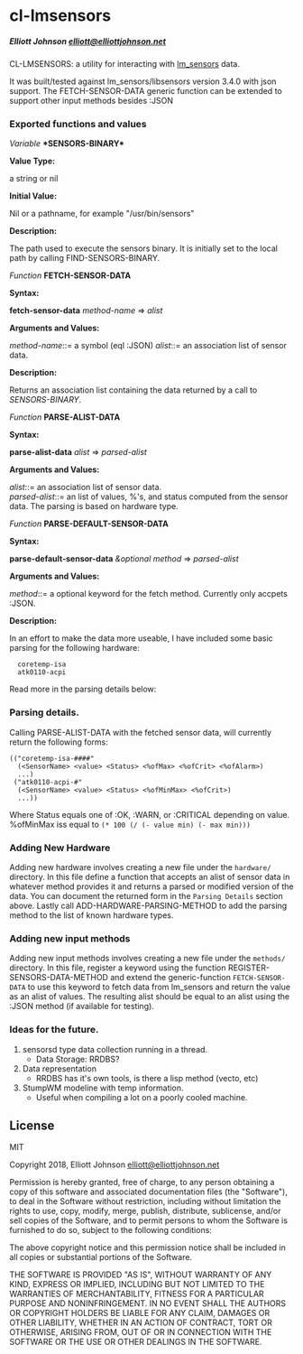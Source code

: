 # cl-lmsensors
##### _Elliott Johnson <elliott@elliottjohnson.net>_

CL-LMSENSORS: a utility for interacting with 
[lm_sensors](https://hwmon.wiki.kernel.org/) data.

It was built/tested against lm_sensors/libsensors version 3.4.0
with json support.  The FETCH-SENSOR-DATA generic function
can be extended to support other input methods besides
:JSON

### Exported functions and values
*Variable* **\*SENSORS-BINARY\***

**Value Type:**

a string or nil

**Initial Value:**

Nil or a pathname, for example "/usr/bin/sensors"

**Description:**

The path used to execute the sensors binary.
It is initially set to the local path by calling
FIND-SENSORS-BINARY.

*Function* **FETCH-SENSOR-DATA**

**Syntax:**

**fetch-sensor-data** *method-name* => *alist*

**Arguments and Values:**

*method-name*::= a symbol (eql :JSON)
*alist*::= an association list of sensor data.

**Description:**

Returns an association list containing the
data returned by a call to *SENSORS-BINARY*.

*Function* **PARSE-ALIST-DATA**

**Syntax:**

**parse-alist-data** *alist* => *parsed-alist*

**Arguments and Values:**

*alist*::= an association list of sensor data.  
*parsed-alist*::= an list of values, %'s, and status
  computed from the sensor data.  The parsing is based
  on hardware type.

*Function* **PARSE-DEFAULT-SENSOR-DATA**

**Syntax:**

**parse-default-sensor-data** *&optional* *method* => *parsed-alist*

**Arguments and Values:**

*method*::= a optional keyword for the fetch method.
  Currently only accpets :JSON.

**Description:**

In an effort to make the data more useable, I have
included some basic parsing for the following hardware:

	  coretemp-isa
	  atk0110-acpi

Read more in the parsing details below:

### Parsing details.

Calling PARSE-ALIST-DATA with the fetched sensor data, will
currently return the following forms:
    
    (("coretemp-isa-####"
      (<SensorName> <value> <Status> <%ofMax> <%ofCrit> <%ofAlarm>)
      ...)
     ("atk0110-acpi-#"
      (<SensorName> <value> <Status> <%ofMinMax> <%ofCrit>)
      ...))

Where Status equals one of :OK, :WARN, or :CRITICAL depending on value.
%ofMinMax iss equal to ```(* 100 (/ (- value min) (- max min)))```

### Adding New Hardware

Adding new hardware involves creating a new file under the ```hardware/```
directory.  In this file define a function that accepts an alist of sensor
data in whatever method provides it and returns a parsed or modified version
of the data.  You can document the returned form in the ```Parsing Details```
section above.  Lastly call ADD-HARDWARE-PARSING-METHOD to add the parsing
method to the list of known hardware types.

### Adding new input methods

Adding new input methods involves creating a new file under the ```methods/```
directory.  In this file, register a keyword using the function
REGISTER-SENSORS-DATA-METHOD and extend the generic-function
```FETCH-SENSOR-DATA``` to use this keyword to fetch data from lm_sensors
and return the value as an alist of values.  The resulting alist should be
equal to an alist using the :JSON method (if available for testing).

### Ideas for the future.

1) sensorsd type data collection running in a thread.
     * Data Storage: RRDBS?
2) Data representation
     * RRDBS has it's own tools, is there a lisp method (vecto, etc)
3) StumpWM modeline with temp information.
     * Useful when compiling a lot on a poorly cooled machine.

## License

MIT

Copyright 2018, Elliott Johnson <elliott@elliottjohnson.net>

Permission is hereby granted, free of charge, to any person obtaining a copy of this software and associated documentation files (the "Software"), to deal in the Software without restriction, including without limitation the rights to use, copy, modify, merge, publish, distribute, sublicense, and/or sell copies of the Software, and to permit persons to whom the Software is furnished to do so, subject to the following conditions:

The above copyright notice and this permission notice shall be included in all copies or substantial portions of the Software.

THE SOFTWARE IS PROVIDED "AS IS", WITHOUT WARRANTY OF ANY KIND, EXPRESS OR IMPLIED, INCLUDING BUT NOT LIMITED TO THE WARRANTIES OF MERCHANTABILITY, FITNESS FOR A PARTICULAR PURPOSE AND NONINFRINGEMENT. IN NO EVENT SHALL THE AUTHORS OR COPYRIGHT HOLDERS BE LIABLE FOR ANY CLAIM, DAMAGES OR OTHER LIABILITY, WHETHER IN AN ACTION OF CONTRACT, TORT OR OTHERWISE, ARISING FROM, OUT OF OR IN CONNECTION WITH THE SOFTWARE OR THE USE OR OTHER DEALINGS IN THE SOFTWARE.
